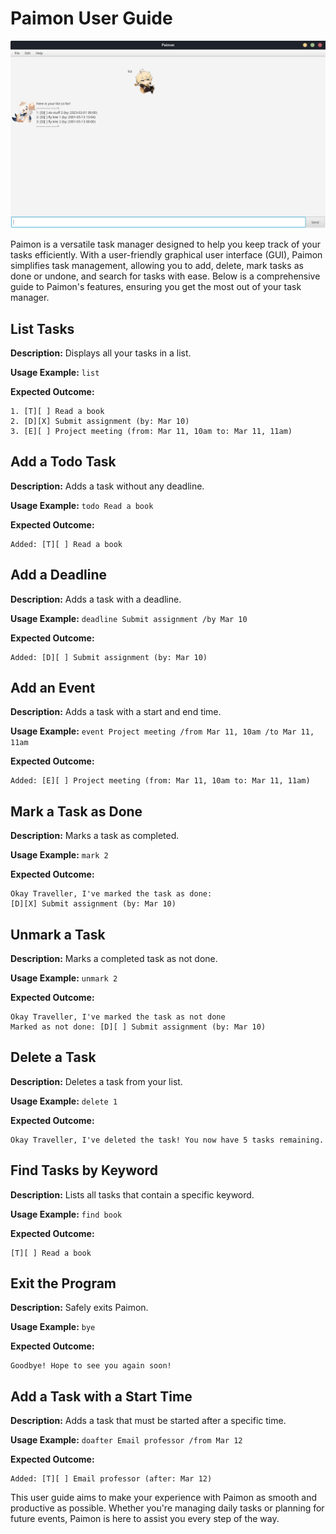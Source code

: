 # Paimon User Guide

![Paimon User Interface](Ui.png)

Paimon is a versatile task manager designed to help you keep track of your tasks efficiently. With a user-friendly graphical user interface (GUI), Paimon simplifies task management, allowing you to add, delete, mark tasks as done or undone, and search for tasks with ease. Below is a comprehensive guide to Paimon's features, ensuring you get the most out of your task manager.

## List Tasks

**Description:** Displays all your tasks in a list.

**Usage Example:** `list`

**Expected Outcome:**

    1. [T][ ] Read a book
    2. [D][X] Submit assignment (by: Mar 10)
    3. [E][ ] Project meeting (from: Mar 11, 10am to: Mar 11, 11am)

## Add a Todo Task

**Description:** Adds a task without any deadline.

**Usage Example:** `todo Read a book`

**Expected Outcome:**

    Added: [T][ ] Read a book

## Add a Deadline

**Description:** Adds a task with a deadline.

**Usage Example:** `deadline Submit assignment /by Mar 10`

**Expected Outcome:**

    Added: [D][ ] Submit assignment (by: Mar 10)

## Add an Event

**Description:** Adds a task with a start and end time.

**Usage Example:** `event Project meeting /from Mar 11, 10am /to Mar 11, 11am`

**Expected Outcome:**

    Added: [E][ ] Project meeting (from: Mar 11, 10am to: Mar 11, 11am)

## Mark a Task as Done

**Description:** Marks a task as completed.

**Usage Example:** `mark 2`

**Expected Outcome:**

    Okay Traveller, I've marked the task as done:
    [D][X] Submit assignment (by: Mar 10)

## Unmark a Task

**Description:** Marks a completed task as not done.

**Usage Example:** `unmark 2`

**Expected Outcome:**

    Okay Traveller, I've marked the task as not done
    Marked as not done: [D][ ] Submit assignment (by: Mar 10)


## Delete a Task

**Description:** Deletes a task from your list.

**Usage Example:** `delete 1`

**Expected Outcome:**

    Okay Traveller, I've deleted the task! You now have 5 tasks remaining.


## Find Tasks by Keyword

**Description:** Lists all tasks that contain a specific keyword.

**Usage Example:** `find book`

**Expected Outcome:**

    [T][ ] Read a book


## Exit the Program

**Description:** Safely exits Paimon.

**Usage Example:** `bye`

**Expected Outcome:**

    Goodbye! Hope to see you again soon!

## Add a Task with a Start Time

**Description:** Adds a task that must be started after a specific time.

**Usage Example:** `doafter Email professor /from Mar 12`

**Expected Outcome:**

    Added: [T][ ] Email professor (after: Mar 12)


This user guide aims to make your experience with Paimon as smooth and productive as possible. Whether you're managing daily tasks or planning for future events, Paimon is here to assist you every step of the way.
